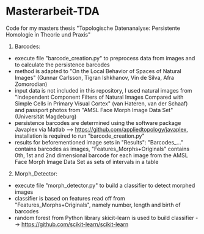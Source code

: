 # Masterarbeit-TDA

Code for my masters thesis "Topologische Datenanalyse: Persistente Homologie in Theorie und Praxis"

1. Barcodes: 
* execute file "barcode_creation.py" to preprocess data from images and to calculate the persistence barcodes
* method is adapted to "On the Local Behavior of Spaces of Natural Images" (Gunnar Carlsson, Tigran Ishkhanov, Vin de Silva, Afra Zomorodian)
* input data is not included in this repository, I used natural images from 
		"Independent Component Filters of Natural Images Compared with Simple Cells in Primary Visual Cortex" (van Hateren, van der Schaaf)
		and passport photos from 
		"AMSL Face Morph Image Data Set" (Universität Magdeburg)
* persistence barcodes are determined using the software package Javaplex via Matlab --> https://github.com/appliedtopology/javaplex,
    installation is required to run "barcode_creation.py"
* results for beforementioned image sets in "Results": "Barcodes_..." contains barcodes as images, "Features_Morphs+Originals" contains 0th, 1st and 2nd dimensional barcode for each image from the AMSL Face Morph Image Data Set as sets of intervals in a table
    


2. Morph_Detector:
* execute file "morph_detector.py" to build a classifier to detect morphed images
* classifier is based on features read off from "Features_Morphs+Originals", namely number, length and birth of barcodes
* random forest from Python library skicit-learn is used to build classifier --> https://github.com/scikit-learn/scikit-learn
